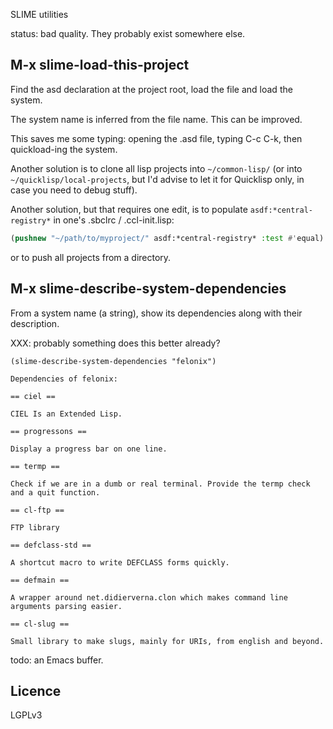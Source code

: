 SLIME utilities

status: bad quality. They probably exist somewhere else.


## M-x slime-load-this-project

Find the asd declaration at the project root, load the file and load
the system.

The system name is inferred from the file name. This can be improved.

This saves me some typing: opening the .asd file, typing C-c C-k, then quickload-ing the system.


Another solution is to clone all lisp projects into `~/common-lisp/` (or into `~/quicklisp/local-projects`, but I'd advise to let it for Quicklisp only, in case you need to debug stuff).

Another solution, but that requires one edit, is to populate
`asdf:*central-registry*` in one's .sbclrc / .ccl-init.lisp:

```lisp
(pushnew "~/path/to/myproject/" asdf:*central-registry* :test #'equal)
```

or to push all projects from a directory.

## M-x slime-describe-system-dependencies

From a system name (a string), show its dependencies along with their description.

XXX: probably something does this better already?

```
(slime-describe-system-dependencies "felonix")

Dependencies of felonix:

== ciel ==

CIEL Is an Extended Lisp.

== progressons ==

Display a progress bar on one line.

== termp ==

Check if we are in a dumb or real terminal. Provide the termp check and a quit function.

== cl-ftp ==

FTP library

== defclass-std ==

A shortcut macro to write DEFCLASS forms quickly.

== defmain ==

A wrapper around net.didierverna.clon which makes command line arguments parsing easier.

== cl-slug ==

Small library to make slugs, mainly for URIs, from english and beyond.
```

todo: an Emacs buffer.


## Licence

LGPLv3
